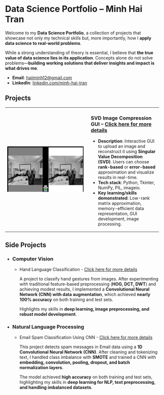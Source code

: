 # Data Science Portfolio – Minh Hai Tran

Welcome to my **Data Science Portfolio**, a collection of projects that showcase not only my technical skills but, more importantly, how I **apply data science to real-world problems**.  

While a strong understanding of theory is essential, I believe that **the true value of data science lies in its application**. Concepts alone do not solve problems—**building working solutions that deliver insights and impact is what drives me**.  

- **Email**: [haiiminh12@gmail.com](haiiminh12@gmail.com)
- **LinkedIn**: [linkedin.com/minh-hai-tran](https://www.linkedin.com/in/minh-hai-tran-19101b217/)

## Projects

<table>
<tr>
<td width="260">

<img src="https://github.com/minhhai1208/Portfolio-Data-Science/blob/main/Screenshot%202025-10-19%20090327.png" width="250" height="150">

</td>
<td>

### SVD Image Compression GUI – [Click here for more details](https://github.com/minhhai1208/SVD-with-GUI)

- **Description**: Interactive GUI to upload an image and reconstruct it using **Singular Value Decomposition (SVD)**. Users can choose **rank-based** or **error-based** approximation and visualize results in real-time.  
- **Tech stack**: Python, Tkinter, NumPy, PIL, imageio. 
- **Key learning/skills demonstrated**: Low-rank matrix approximation, memory-efficient data representation, GUI development, image processing.  

</td>
</tr>
</table>

## Side Projects

- ### Computer Vision
    - Hand Language Classification - [Click here for more details](https://github.com/minhhai1208/handLanguageClasstification/tree/main)  

      A project to classify hand gestures from images. After experimenting with traditional feature-based preprocessing (**HOG, DCT, DWT**) and achieving modest results, I implemented a **Convolutional Neural Network (CNN) with data augmentation**, which achieved **nearly 100% accuracy** on both training and test sets.  

      Highlights my skills in **deep learning, image preprocessing, and robust model development**.
      
- ### Natural Language Processing
    - Email Spam Classification Using CNN - [Click here for more details](https://github.com/minhhai1208/spamEmailDetection)  

      This project detects spam messages in Email data using a **1D Convolutional Neural Network (CNN)**. After cleaning and tokenizing text, I handled class imbalance with **SMOTE** and trained a CNN with **embedding, convolution, pooling, dropout, and batch normalization layers**.  

      The model achieved **high accuracy** on both training and test sets, highlighting my skills in **deep learning for NLP, text preprocessing, and handling imbalanced datasets**.  


